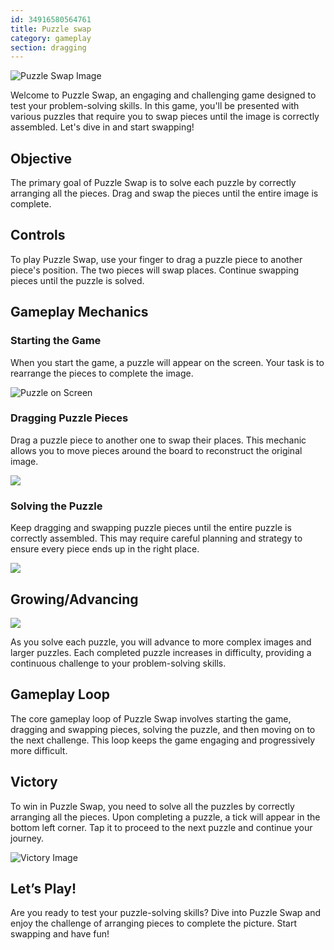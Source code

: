 ```yaml
---
id: 34916580564761
title: Puzzle swap
category: gameplay
section: dragging
---
```

![Puzzle Swap Image](https://help.studycat.com/hc/article_attachments/34916594979097)

Welcome to Puzzle Swap, an engaging and challenging game designed to test your problem-solving skills. In this game, you'll be presented with various puzzles that require you to swap pieces until the image is correctly assembled. Let's dive in and start swapping!

Objective
---------

The primary goal of Puzzle Swap is to solve each puzzle by correctly arranging all the pieces. Drag and swap the pieces until the entire image is complete.

Controls
--------

To play Puzzle Swap, use your finger to drag a puzzle piece to another piece's position. The two pieces will swap places. Continue swapping pieces until the puzzle is solved.

Gameplay Mechanics
------------------

### Starting the Game

When you start the game, a puzzle will appear on the screen. Your task is to rearrange the pieces to complete the image.

![Puzzle on Screen](https://help.studycat.com/hc/article_attachments/34916594979097)

### Dragging Puzzle Pieces

Drag a puzzle piece to another one to swap their places. This mechanic allows you to move pieces around the board to reconstruct the original image.

![](https://help.studycat.com/hc/article_attachments/35085383360281)

### Solving the Puzzle

Keep dragging and swapping puzzle pieces until the entire puzzle is correctly assembled. This may require careful planning and strategy to ensure every piece ends up in the right place.

![](https://help.studycat.com/hc/article_attachments/35085383392153)

Growing/Advancing
-----------------

![](https://help.studycat.com/hc/article_attachments/35085383395993)

As you solve each puzzle, you will advance to more complex images and larger puzzles. Each completed puzzle increases in difficulty, providing a continuous challenge to your problem-solving skills.

Gameplay Loop
-------------

The core gameplay loop of Puzzle Swap involves starting the game, dragging and swapping pieces, solving the puzzle, and then moving on to the next challenge. This loop keeps the game engaging and progressively more difficult.

Victory
-------

To win in Puzzle Swap, you need to solve all the puzzles by correctly arranging all the pieces. Upon completing a puzzle, a tick will appear in the bottom left corner. Tap it to proceed to the next puzzle and continue your journey.

![Victory Image](https://help.studycat.com/hc/article_attachments/34916594984473)

Let’s Play!
-----------

Are you ready to test your puzzle-solving skills? Dive into Puzzle Swap and enjoy the challenge of arranging pieces to complete the picture. Start swapping and have fun!